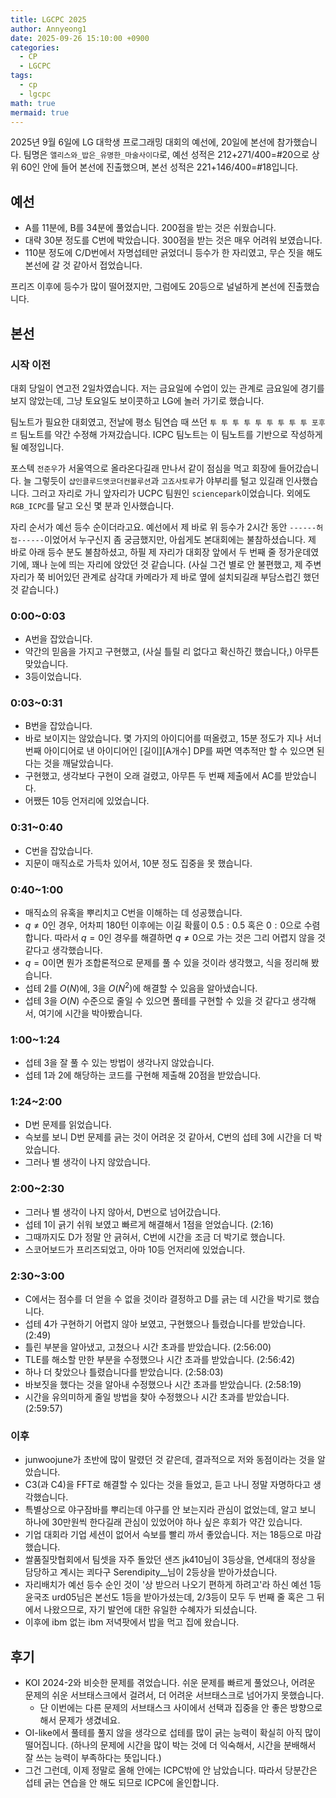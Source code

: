```yaml
---
title: LGCPC 2025
author: Annyeong1
date: 2025-09-26 15:10:00 +0900
categories:
  - CP
  - LGCPC
tags:
  - cp
  - lgcpc
math: true
mermaid: true
---
```

2025년 9월 6일에 LG 대학생 프로그래밍 대회의 예선에, 20일에 본선에 참가했습니다. 팀명은 `앨리스와_밥은_유명한_마술사이다`로, 예선 성적은 212+271/400=\#20으로 상위 60인 안에 들어 본선에 진출했으며, 본선 성적은 221+146/400=\#18입니다.

## 예선
- A를 11분에, B를 34분에 풀었습니다. 200점을 받는 것은 쉬웠습니다.
- 대략 30분 정도를 C번에 박았습니다. 300점을 받는 것은 매우 어려워 보였습니다.
- 110분 정도에 C/D번에서 자명섭테만 긁었더니 등수가 한 자리였고, 무슨 짓을 해도 본선에 갈 것 같아서 접었습니다.

프리즈 이후에 등수가 많이 떨어졌지만, 그럼에도 20등으로 널널하게 본선에 진출했습니다. 

## 본선
### 시작 이전
대회 당일이 연고전 2일차였습니다. 저는 금요일에 수업이 있는 관계로 금요일에 경기를 보지 않았는데, 그냥 토요일도 보이콧하고 LG에 놀러 가기로 했습니다. 

팀노트가 필요한 대회였고, 전날에 평소 팀연습 때 쓰던 `투 투 투 투 투 투 투 투 투 포후르` 팀노트를 약간 수정해 가져갔습니다. ICPC 팀노트는 이 팀노트를 기반으로 작성하게 될 예정입니다.

포스텍 `전준우`가 서울역으로 올라온다길래 만나서 같이 점심을 먹고 회장에 들어갔습니다. 늘 그렇듯이 `샵인클루드앳코더컨볼루션`과 `고죠사토루`가 야부리를 털고 있길래 인사했습니다. 그러고 자리로 가니 앞자리가 UCPC 팀원인 `sciencepark`이었습니다. 외에도 `RGB_ICPC`를 달고 오신 몇 분과 인사했습니다. 

자리 순서가 예선 등수 순이더라고요. 예선에서 제 바로 위 등수가 2시간 동안 `------허접------`이었어서 누구신지 좀 궁금했지만, 아쉽게도 본대회에는 불참하셨습니다. 제 바로 아래 등수 분도 불참하셨고, 하필 제 자리가 대회장 앞에서 두 번째 줄 정가운데였기에, 꽤나 눈에 띄는 자리에 앉았던 것 같습니다. (사실 그건 별로 안 불편했고, 제 주변 자리가 쭉 비어있던 관계로 삼각대 카메라가 제 바로 옆에 설치되길래 부담스럽긴 했던 것 같습니다.)

### 0:00~0:03
- A번을 잡았습니다.
- 약간의 믿음을 가지고 구현했고, (사실 틀릴 리 없다고 확신하긴 했습니다,) 아무튼 맞았습니다.
- 3등이었습니다.

### 0:03~0:31
- B번을 잡았습니다.
- 바로 보이지는 않았습니다. 몇 가지의 아이디어를 떠올렸고, 15분 정도가 지나 서너 번째 아이디어로 낸 아이디어인 \[길이\]\[A개수\] DP를 짜면 역추적만 할 수 있으면 된다는 것을 깨달았습니다.
- 구현했고, 생각보다 구현이 오래 걸렸고, 아무튼 두 번째 제출에서 AC를 받았습니다.
- 어쨌든 10등 언저리에 있었습니다.

### 0:31\~0:40
- C번을 잡았습니다.
- 지문이 매직쇼로 가득차 있어서, 10분 정도 집중을 못 했습니다.

### 0:40\~1:00
- 매직쇼의 유혹을 뿌리치고 C번을 이해하는 데 성공했습니다.
- $q\neq{0}$인 경우, 어차피 180턴 이후에는 이길 확률이 $0.5:0.5$ 혹은 $0:0$으로 수렴합니다. 따라서 $q=0$인 경우를 해결하면 $q\neq{0}$으로 가는 것은 그리 어렵지 않을 것 같다고 생각했습니다.
- $q=0$이면 뭔가 조합론적으로 문제를 풀 수 있을 것이라 생각했고, 식을 정리해 봤습니다.
- 섭테 2를 $O(N)$에, 3을 $O(N^2)$에 해결할 수 있음을 알아냈습니다.
- 섭테 3을 $O(N)$ 수준으로 줄일 수 있으면 풀테를 구현할 수 있을 것 같다고 생각해서, 여기에 시간을 박아봤습니다.

### 1:00\~1:24
- 섭테 3을 잘 풀 수 있는 방법이 생각나지 않았습니다.
- 섭테 1과 2에 해당하는 코드를 구현해 제출해 20점을 받았습니다.

### 1:24\~2:00
- D번 문제를 읽었습니다.
- 슥보를 보니 D번 문제를 긁는 것이 어려운 것 같아서, C번의 섭테 3에 시간을 더 박았습니다.
- 그러나 별 생각이 나지 않았습니다.

### 2:00\~2:30
- 그러나 별 생각이 나지 않아서, D번으로 넘어갔습니다.
- 섭테 1이 긁기 쉬워 보였고 빠르게 해결해서 1점을 얻었습니다. (2:16)
- 그때까지도 D가 정말 안 긁혀서, C번에 시간을 조금 더 박기로 했습니다.
- 스코어보드가 프리즈되었고, 아마 10등 언저리에 있었습니다.

### 2:30\~3:00
- C에서는 점수를 더 얻을 수 없을 것이라 결정하고 D를 긁는 데 시간을 박기로 했습니다.
- 섭테 4가 구현하기 어렵지 않아 보였고, 구현했으나 틀렸습니다를 받았습니다. (2:49)
- 틀린 부분을 알아냈고, 고쳤으나 시간 초과를 받았습니다. (2:56:00)
- TLE를 해소할 만한 부분을 수정했으나 시간 초과를 받았습니다. (2:56:42)
- 하나 더 찾았으나 틀렸습니다를 받았습니다. (2:58:03)
- 바보짓을 했다는 것을 알아내 수정했으나 시간 초과를 받았습니다. (2:58:19)
- 시간을 유의미하게 줄일 방법을 찾아 수정했으나 시간 초과를 받았습니다. (2:59:57)

### 이후
- junwoojune가 초반에 많이 말렸던 것 같은데, 결과적으로 저와 동점이라는 것을 알았습니다.
- C3(과 C4)을 FFT로 해결할 수 있다는 것을 들었고, 듣고 나니 정말 자명하다고 생각했습니다.
- 특별상으로 야구잠바를 뿌리는데 야구를 안 보는지라 관심이 없었는데, 알고 보니 하나에 30만원씩 한다길래 관심이 있었어야 하나 싶은 후회가 약간 있습니다.
- 기업 대회라 기업 세션이 없어서 슥보를 빨리 까서 좋았습니다. 저는 18등으로 마감했습니다. 
- 쌀품질맛협회에서 팀셋을 자주 돌았던 샌즈 jk410님이 3등상을, 연세대의 정상을 담당하고 계시는 쾨다구 Serendipity__님이 2등상을 받아가셨습니다. 
- 자리배치가 예선 등수 순인 것이 '상 받으러 나오기 편하게 하려고'라 하신 예선 1등 윤국조 urd05님은 본선도 1등을 받아가셨는데, 2/3등이 모두 두 번째 줄 혹은 그 뒤에서 나왔으므로, 자기 발언에 대한 유일한 수혜자가 되셨습니다.
- 이후에 ibm 없는 ibm 저녁팟에서 밥을 먹고 집에 왔습니다.

## 후기
- KOI 2024-2와 비슷한 문제를 겪었습니다. 쉬운 문제를 빠르게 풀었으나, 어려운 문제의 쉬운 서브태스크에서 걸려서, 더 어려운 서브태스크로 넘어가지 못했습니다.
	- 단 이번에는 다른 문제의 서브태스크 사이에서 선택과 집중을 안 좋은 방향으로 해서 문제가 생겼네요.
- OI-like에서 풀테를 풀지 않을 생각으로 섭테를 많이 긁는 능력이 확실히 아직 많이 떨어집니다. (하나의 문제에 시간을 많이 박는 것에 더 익숙해서, 시간을 분배해서 잘 쓰는 능력이 부족하다는 뜻입니다.)
- 그건 그런데, 이제 정말로 올해 안에는 ICPC밖에 안 남았습니다. 따라서 당분간은 섭테 긁는 연습을 안 해도 되므로 ICPC에 올인합니다.
